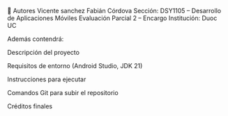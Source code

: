 👥 Autores
Vicente sanchez
Fabián Córdova
Sección: DSY1105 – Desarrollo de Aplicaciones Móviles
Evaluación Parcial 2 – Encargo
Institución: Duoc UC

Además contendrá:

Descripción del proyecto

Requisitos de entorno (Android Studio, JDK 21)

Instrucciones para ejecutar

Comandos Git para subir el repositorio

Créditos finales
